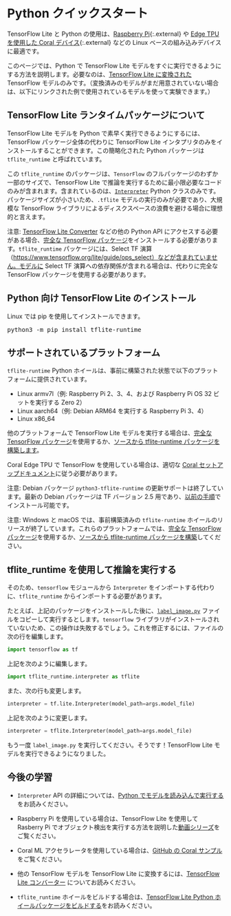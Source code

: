# Python クイックスタート

TensorFlow Lite と Python の使用は、[Raspberry Pi](https://www.raspberrypi.org/){:.external} や [Edge TPU を使用した Coral デバイス](https://coral.withgoogle.com/){:.external} などの Linux ベースの組み込みデバイスに最適です。

このページでは、Python で TensorFlow Lite モデルをすぐに実行できるようにする方法を説明します。必要なのは、[TensorFlow Lite に変換された](../convert/) TensorFlow モデルのみです。（変換済みのモデルがまだ用意されていない場合は、以下にリンクされた例で使用されているモデルを使って実験できます。）

## TensorFlow Lite ランタイムパッケージについて

TensorFlow Lite モデルを Python で素早く実行できるようにするには、TensorFlow パッケージ全体の代わりに TensorFlow Lite インタプリタのみをインストールすることができます。この簡略化された Python パッケージは `tflite_runtime` と呼ばれています。

この `tflite_runtime` のパッケージは、`TensorFlow` のフルパッケージのわずか一部のサイズで、TensorFlow Lite で推論を実行するために最小限必要なコードのみが含まれます。含まれているのは、<a></a>[`Interpreter`](https://www.tensorflow.org/api_docs/python/tf/lite/Interpreter) Python クラスのみです。パッケージサイズが小さいため、`.tflite` モデルの実行のみが必要であり、大規模な TensorFlow ライブラリによるディスクスペースの浪費を避ける場合に理想的と言えます。

注意: [TensorFlow Lite Converter](../convert/) などの他の Python API にアクセスする必要がある場合、[完全な TensorFlow パッケージ](https://www.tensorflow.org/install/)をインストールする必要があります。`tflite_runtime` パッケージには、Select TF 演算（https://www.tensorflow.org/lite/guide/ops_select）などが含まれていません。モデルに Select TF 演算への依存関係が含まれる場合は、代わりに完全な TensorFlow パッケージを使用する必要があります。

## Python 向け TensorFlow Lite のインストール

Linux では pip を使用してインストールできます。

<pre class="devsite-terminal devsite-click-to-copy">python3 -m pip install tflite-runtime
</pre>

## サポートされているプラットフォーム

`tflite-runtime` Python ホイールは、事前に構築された状態で以下のプラットフォームに提供されています。

- Linux armv7l（例: Raspberry Pi 2、3、4、および Raspberry Pi OS 32 ビットを実行する Zero 2）
- Linux aarch64（例: Debian ARM64 を実行する Raspberry Pi 3、4）
- Linux x86_64

他のプラットフォームで TensorFlow Lite モデルを実行する場合は、[完全な TensorFlow パッケージ](https://www.tensorflow.org/install/)を使用するか、[ソースから tflite-runtime パッケージを構築します](build_cmake_pip.md)。

Coral Edge TPU で TensorFlow を使用している場合は、適切な [Coral セットアップドキュメント](https://coral.ai/docs/setup)に従う必要があります。

注意: Debian パッケージ `python3-tflite-runtime` の更新サポートは終了しています。最新の Debian パッケージは TF バージョン 2.5 用であり、[以前の手順](https://github.com/tensorflow/tensorflow/blob/v2.5.0/tensorflow/lite/g3doc/guide/python.md#install-tensorflow-lite-for-python)でインストール可能です。

注意: Windows と macOS では、事前構築済みの `tflite-runtime` ホイールのリリースが終了しています。これらのプラットフォームでは、[完全な TensorFlow パッケージ](https://www.tensorflow.org/install/)を使用するか、[ソースから tflite-runtime パッケージを構築](build_cmake_pip.md)してください。

## tflite_runtime を使用して推論を実行する

そのため、`tensorflow` モジュールから `Interpreter` をインポートする代わりに、`tflite_runtime` からインポートする必要があります。

たとえば、上記のパッケージをインストールした後に、[`label_image.py`](https://github.com/tensorflow/tensorflow/tree/master/tensorflow/lite/examples/python/) ファイルをコピーして実行するとします。`tensorflow` ライブラリがインストールされていないため、この操作は失敗するでしょう。これを修正するには、ファイルの次の行を編集します。

```python
import tensorflow as tf
```

上記を次のように編集します。

```python
import tflite_runtime.interpreter as tflite
```

また、次の行も変更します。

```python
interpreter = tf.lite.Interpreter(model_path=args.model_file)
```

上記を次のように変更します。

```python
interpreter = tflite.Interpreter(model_path=args.model_file)
```

もう一度 `label_image.py` を実行してください。そうです！TensorFlow Lite モデルを実行できるようになりました。

## 今後の学習

- `Interpreter` API の詳細については、[Python でモデルを読み込んで実行する](inference.md#load-and-run-a-model-in-python)をお読みください。

- Raspberry Pi を使用している場合は、TensorFlow Lite を使用して Rasberry Pi でオブジェクト検出を実行する方法を説明した[動画シリーズ](https://www.youtube.com/watch?v=mNjXEybFn98&list=PLQY2H8rRoyvz_anznBg6y3VhuSMcpN9oe)をご覧ください。

- Coral ML アクセラレータを使用している場合は、[GitHub の Coral サンプル](https://github.com/google-coral/tflite/tree/master/python/examples)をご覧ください。

- 他の TensorFlow モデルを TensorFlow Lite に変換するには、[TensorFlow Lite コンバーター](../convert/) についてお読みください。

- `tflite_runtime` ホイールをビルドする場合は、[TensorFlow Lite Python ホイールパッケージをビルドする](build_cmake_pip.md)をお読みください。
